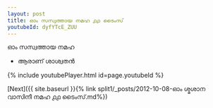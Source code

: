 ```yaml
---
layout: post
title: ഓം സസ്വത്തായ നമഹ ൧൧ ടൈംസ്
youtubeId: dyfYTcE_ZUU
---
```

 
 
 ഓം സസ്വത്തായ നമഹ 
 
 -  ആരാണ് ശാശ്വതൻ 
 
  
 
  
 
 
 
 
 
 


{% include youtubePlayer.html id=page.youtubeId %}
 
[Next]({{ site.baseurl }}{% link  split1/_posts/2012-10-08-ഓം ശ്മശാന വാസിനീ നമഹ ൧൧ ടൈംസ്.md%})
 
